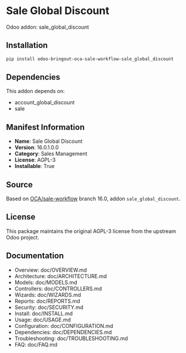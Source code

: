 # Sale Global Discount

Odoo addon: sale_global_discount

## Installation

```bash
pip install odoo-bringout-oca-sale-workflow-sale_global_discount
```

## Dependencies

This addon depends on:
- account_global_discount
- sale

## Manifest Information

- **Name**: Sale Global Discount
- **Version**: 16.0.1.0.0
- **Category**: Sales Management
- **License**: AGPL-3
- **Installable**: True

## Source

Based on [OCA/sale-workflow](https://github.com/OCA/sale-workflow) branch 16.0, addon `sale_global_discount`.

## License

This package maintains the original AGPL-3 license from the upstream Odoo project.

## Documentation

- Overview: doc/OVERVIEW.md
- Architecture: doc/ARCHITECTURE.md
- Models: doc/MODELS.md
- Controllers: doc/CONTROLLERS.md
- Wizards: doc/WIZARDS.md
- Reports: doc/REPORTS.md
- Security: doc/SECURITY.md
- Install: doc/INSTALL.md
- Usage: doc/USAGE.md
- Configuration: doc/CONFIGURATION.md
- Dependencies: doc/DEPENDENCIES.md
- Troubleshooting: doc/TROUBLESHOOTING.md
- FAQ: doc/FAQ.md
